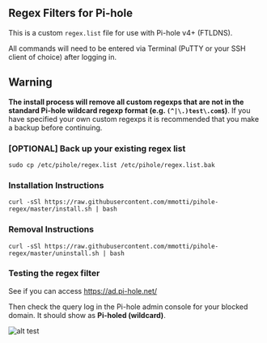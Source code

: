 ## Regex Filters for Pi-hole
This is a custom `regex.list` file for use with Pi-hole v4+ (FTLDNS).

All commands will need to be entered via Terminal (PuTTY or your SSH client of choice) after logging in.

## Warning ##
**The install process will remove all custom regexps that are not in the standard Pi-hole wildcard regexp format (e.g. `(^|\.)test\.com$`)**. If you have specified your own custom regexps it is recommended that you make a backup before continuing.

### [OPTIONAL] Back up your existing regex list
```
sudo cp /etc/pihole/regex.list /etc/pihole/regex.list.bak
```

### Installation Instructions
```
curl -sSl https://raw.githubusercontent.com/mmotti/pihole-regex/master/install.sh | bash 
```

### Removal Instructions
```
curl -sSl https://raw.githubusercontent.com/mmotti/pihole-regex/master/uninstall.sh | bash
```

### Testing the regex filter
See if you can access https://ad.pi-hole.net/

Then check the query log in the Pi-hole admin console for your blocked domain. It should show as **Pi-holed (wildcard)**.

![alt test](https://image.ibb.co/j5kWTz/Blocked.png)
